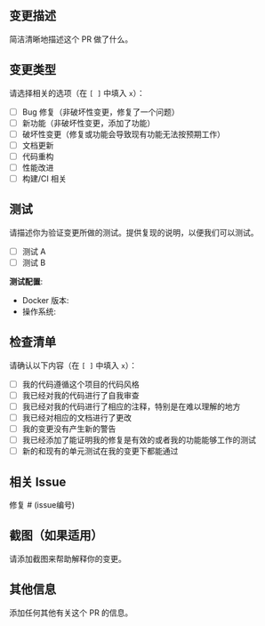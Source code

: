 ## 变更描述

简洁清晰地描述这个 PR 做了什么。

## 变更类型

请选择相关的选项（在 `[ ]` 中填入 `x`）：

- [ ] Bug 修复（非破坏性变更，修复了一个问题）
- [ ] 新功能（非破坏性变更，添加了功能）
- [ ] 破坏性变更（修复或功能会导致现有功能无法按预期工作）
- [ ] 文档更新
- [ ] 代码重构
- [ ] 性能改进
- [ ] 构建/CI 相关

## 测试

请描述你为验证变更所做的测试。提供复现的说明，以便我们可以测试。

- [ ] 测试 A
- [ ] 测试 B

**测试配置**:
* Docker 版本:
* 操作系统:

## 检查清单

请确认以下内容（在 `[ ]` 中填入 `x`）：

- [ ] 我的代码遵循这个项目的代码风格
- [ ] 我已经对我的代码进行了自我审查
- [ ] 我已经对我的代码进行了相应的注释，特别是在难以理解的地方
- [ ] 我已经对相应的文档进行了更改
- [ ] 我的变更没有产生新的警告
- [ ] 我已经添加了能证明我的修复是有效的或者我的功能能够工作的测试
- [ ] 新的和现有的单元测试在我的变更下都能通过

## 相关 Issue

修复 # (issue编号)

## 截图（如果适用）

请添加截图来帮助解释你的变更。

## 其他信息

添加任何其他有关这个 PR 的信息。 